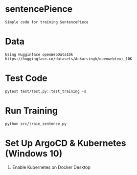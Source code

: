 # sentencePience
```Simple code for training SentencePiece```
# Data
```
Using Hugginface openWebData10k
https://huggingface.co/datasets/Ankursingh/openwebtext_10K
```
# Test Code
```
pytest test/test.py::test_training -s
```

# Run Training
```
python src/train_sentence.py
```



# Set Up ArgoCD & Kubernetes (Windows 10)
1. Enable Kubernetes on Docker Desktop
